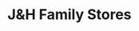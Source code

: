 ---
title: "J&H Family Stores"
url: /east-lansing/jundh-family-stores-east-lake-lansing-road/
shop: Lebensmittel
---